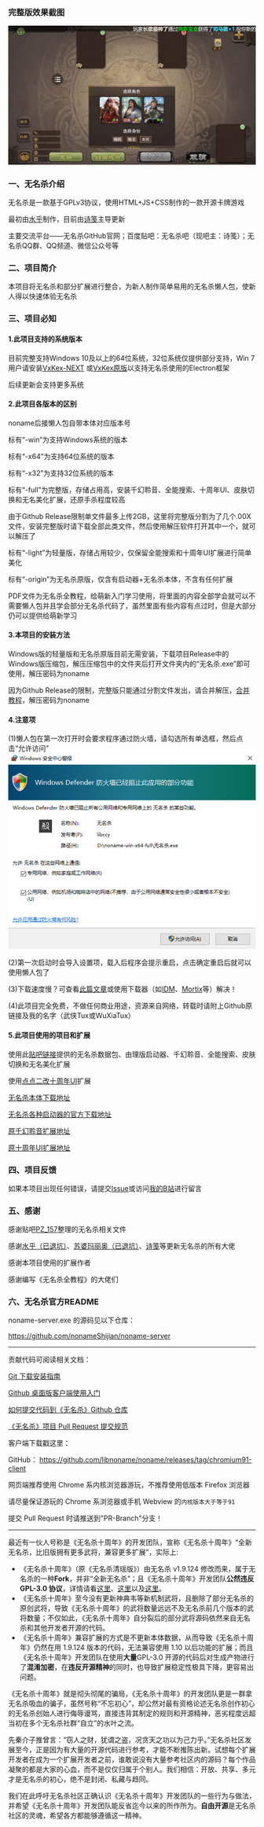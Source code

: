 ### 完整版效果截图
![1.png](1.png)
### 一、无名杀介绍

无名杀是一款基于GPLv3协议，使用HTML+JS+CSS制作的一款开源卡牌游戏

最初由[水乎](https://github.com/libccy)制作，目前由[诗笺](https://github.com/nonameShijian)主导更新

主要交流平台——无名杀GitHub官网；百度贴吧：无名杀吧（现吧主：诗笺）；无名杀QQ群、QQ频道、微信公众号等

### 二、项目简介

本项目将无名杀和部分扩展进行整合，为新人制作简单易用的无名杀懒人包，使新人得以快速体验无名杀

### 三、项目必知

#### 1.此项目支持的系统版本

目前完整支持Windows 10及以上的64位系统，32位系统仅提供部分支持，Win 7用户请安装[VxKex-NEXT](https://github.com/YuZhouRen86/VxKex-NEXT/)
或[VxKex原版](https://github.com/i486/VxKex/releases)以支持无名杀使用的Electron框架

后续更新会支持更多系统

#### 2.此项目各版本的区别

noname后接懒人包自带本体对应版本号

标有“-win”为支持Windows系统的版本

标有“-x64”为支持64位系统的版本

标有“-x32”为支持32位系统的版本

标有“-full”为完整版，存储占用高，安装千幻聆音、全能搜索、十周年UI、皮肤切换和无名美化扩展，还原手杀程度较高

由于Github Release限制单文件最多上传2GB，这里将完整版分割为了几个.00X文件，安装完整版时请下载全部此类文件，然后使用解压软件打开其中一个，就可以解压了

标有“-light”为轻量版，存储占用较少，仅保留全能搜索和十周年UI扩展进行简单美化

标有“-origin”为无名杀原版，仅含有启动器+无名杀本体，不含有任何扩展

PDF文件为无名杀全教程，给萌新入门学习使用，将里面的内容全部学会就可以不需要懒人包并且学会部分无名杀代码了，虽然里面有些内容有点过时，但是大部分仍可以提供给萌新学习

#### 3.本项目的安装方法

Windows版的轻量版和无名杀原版目前无需安装，下载项目Release中的Windows版压缩包，解压压缩包中的文件夹后打开文件夹内的“无名杀.exe”即可使用，解压密码为noname

因为Github Release的限制，完整版只能通过分割文件发出，请合并解压，[合并教程](https://zhuanlan.zhihu.com/p/13606016443)，解压密码为noname

#### 4.注意项

(1)懒人包在第一次打开时会要求程序通过防火墙，请勾选所有单选框，然后点击“允许访问”
![允许访问](2.png)

(2)第一次启动时会导入设置项，载入后程序会提示重启，点击确定重启后就可以使用懒人包了

(3)下载速度慢？可查看[此篇文章](https://www.cnblogs.com/wuxiatux/p/18358288)或使用下载器（如[IDM](https://www.internetdownloadmanager.com)、[Mortix](https://motrix.app)等）解决！

(4)此项目完全免费，不做任何商业用途，资源来自网络，转载时请附上Github原链接及我的名字（武侠Tux或WuXiaTux）

#### 5.此项目使用的项目和扩展

使用此[贴吧链接](https://tieba.baidu.com/p/9082412439)提供的无名杀数据包、由理版启动器、千幻聆音、全能搜索、皮肤切换和无名美化扩展

使用[点点二改十周年UI](https://github.com/diandian157/dceadeUIX)扩展

[无名杀本体下载地址](https://github.com/libnoname/noname/releases)

[无名杀各种启动器的官方下载地址](https://github.com/libnoname/noname/releases/tag/chromium91-client)

[原千幻聆音扩展地址](https://github.com/1429825668/qianhuan)

[原十周年UI扩展地址](https://github.com/Tipx-L/decade-ui)

### 四、项目反馈

如果本项目出现任何错误，请提交[Issue](https://github.com/WuXiaTux/noname-for-dummies/issues)或访问[我的B站](https://space.bilibili.com/2129765923)进行留言

### 五、感谢

感谢贴吧[PZ_157](https://tieba.baidu.com/home/main?id=tb.1.3a25cf56.eqZjEs2SL3m-7wuS1aHw0w?t=1625216815&fr=pb)整理的无名杀相关文件

感谢[水乎（已退坑）](https://github.com/libccy)、[苏婆玛丽奥（已退坑）](https://github.com/Spmario233)、[诗笺](https://github.com/nonameShijian)等更新无名杀的所有大佬

感谢本项目使用的扩展作者

感谢编写《无名杀全教程》的大佬们

### 六、无名杀官方README

noname-server.exe 的源码见以下仓库：

https://github.com/nonameShijian/noname-server

---

贡献代码可阅读相关文档：

[Git 下载安装指南](https://github.com/libnoname/noname/wiki/Git%E4%B8%8B%E8%BD%BD%E5%AE%89%E8%A3%85%E6%8C%87%E5%8D%97)

[Github 桌面版客户端使用入门](https://docs.github.com/zh/desktop/overview/getting-started-with-github-desktop)

[如何提交代码到《无名杀》Github 仓库](https://github.com/libnoname/noname/wiki/%E5%A6%82%E4%BD%95%E6%8F%90%E4%BA%A4%E4%BB%A3%E7%A0%81%E5%88%B0%E3%80%8A%E6%97%A0%E5%90%8D%E6%9D%80%E3%80%8BGithub%E4%BB%93%E5%BA%93)

[《无名杀》项目 Pull Request 提交规范](https://github.com/libnoname/noname/wiki/%E3%80%8A%E6%97%A0%E5%90%8D%E6%9D%80%E3%80%8B%E9%A1%B9%E7%9B%AE-Pull-Request-%E6%8F%90%E4%BA%A4%E8%A7%84%E8%8C%83)

客户端下载戳这里：

GitHub： https://github.com/libnoname/noname/releases/tag/chromium91-client

网页端推荐使用 Chrome 系内核浏览器游玩，不推荐使用低版本 Firefox 浏览器

请尽量保证游玩的 Chrome 系浏览器或手机 Webview 的`内核版本大于等于91`

提交 Pull Request 时请推送到"PR-Branch"分支！

---

最近有一伙人号称是《无名杀十周年》的开发团队，宣称《无名杀十周年》“全新无名杀，比旧版拥有更多武将，兼容更多扩展”，实际上:

- 《无名杀十周年》（原《无名杀清瑶版》）由无名杀 v1.9.124 修改而来，属于无名杀的一种**Fork**，并非“全新无名杀”；且《无名杀十周年》开发团队**公然违反 GPL-3.0 协议**，详情请看[这里](https://github.com/github/dmca/blob/master/2023/09/2023-09-20-noname.md)、[这里](https://tieba.baidu.com/p/8623890806)以及[这里](https://tieba.baidu.com/p/8624582238)。
- 《无名杀十周年》至今没有更新神典韦等新机制武将，且删除了部分无名杀的原创武将，导致《无名杀十周年》的武将数量远远不及无名杀前几个版本的武将数量；不仅如此，《无名杀十周年》自分裂后的部分武将源码依然来自无名杀和其他开发者开源的代码。
- 《无名杀十周年》兼容扩展的方式是不更新本体数据，从而导致《无名杀十周年》仍然在用 1.9.124 版本的代码，无法兼容使用 1.10 以后功能的扩展；而且《无名杀十周年》开发团队在使用**大量**GPL-3.0 开源的代码后对生成产物进行了**混淆加密**，在**违反开源精神**的同时，也导致扩展稳定性极具下降，更容易出问题。

《无名杀十周年》就是彻头彻尾的骗局，《无名杀十周年》的开发团队更是一群拿无名杀吸血的骗子，虽然号称“不忘初心”，却公然对最有资格论述无名杀创作初心的无名杀创始人进行侮辱谩骂，直接违背其制定的规则和开源精神，恶劣程度远超当初在多个无名杀社群“自立”的水叶之流。

先秦介子推曾言：“窃人之财，犹谓之盗，况贪天之功以为己力乎。”无名杀社区发展至今，正是因为有大量的开源代码进行参考，才能不断推陈出新。试想每个扩展开发者在成为一个扩展开发者之前，谁敢说没有大量参考社区内的源码？每个作品凝聚的都是大家的心血，而不是仅仅归属于个别人。我们相信：开放、共享、多元才是无名杀的初心，绝不是封闭、私藏与趋同。

我们在此呼吁无名杀社区正确认识《无名杀十周年》开发团队的一些行为与做法，并希望《无名杀十周年》开发团队能反省迄今以来的所作所为。**自由开源**是无名杀社区的灵魂，希望各方都能够遵循这一精神。
